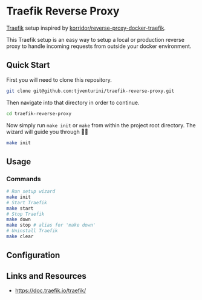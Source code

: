 # Traefik Reverse Proxy

[Traefik](https://doc.traefik.io/traefik/) setup inspired by [korridor/reverse-proxy-docker-traefik](https://github.com/korridor/reverse-proxy-docker-traefik).

This Traefik setup is an easy way to setup a local or production reverse proxy to handle incoming requests from outside your docker environment.

## Quick Start

First you will need to clone this repository.

```bash
git clone git@github.com:tjventurini/traefik-reverse-proxy.git
```

Then navigate into that directory in order to continue.

```bash
cd traefik-reverse-proxy
```

Now simply run `make init` or `make` from within the project root directory. The wizard will guide you through 🧙‍♂️

```bash
make init
```

## Usage

### Commands

```bash
# Run setup wizard
make init
# Start Traefik
make start
# Stop Traefik
make down
make stop # alias for 'make down'
# Uninstall Traefik
make clear
```

<!-- TODO: Add sample code on how to add an environment to the Traefik network -->

## Configuration

<!-- TODO: Show .env.example variables and how to overwrite with docker-compose.overwrite.yml -->

## Links and Resources

* https://doc.traefik.io/traefik/
